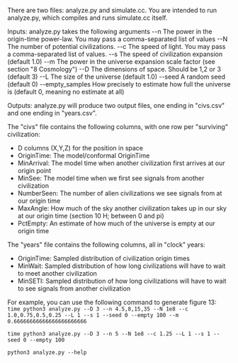 There are two files: analyze.py and simulate.cc. You are intended to run analyze.py, which compiles and runs simulate.cc itself.

Inputs: analyze.py takes the following arguments
--n The power in the origin-time power-law. You may pass a comma-separated list of values
--N The number of potential civilizations.
--c The speed of light. You may pass a comma-separated list of values.
--s The speed of civilization expansion (default 1.0)
--m The power in the universe expansion scale factor (see section "8 Cosmology")
--D The dimensions of space. Should be 1,2 or 3 (default 3)
--L The size of the universe (default 1.0)
--seed A random seed (default 0)
--empty_samples How precisely to estimate how full the universe is (default 0, meaning no estimate at all)

Outputs: analyze.py will produce two output files, one ending in "civs.csv" and one ending in "years.csv".

The "civs" file contains the following columns, with one row per "surviving" civilization:
- D columns (X,Y,Z) for the position in space
- OriginTime: The model/conformal OriginTime
- MinArrival: The model time when another civilization first arrives at our origin point
- MinSee: The model time when we first see signals from another civilization
- NumberSeen: The number of alien civilizations we see signals from at our origin time
- MaxAngle: How much of the sky another civilization takes up in our sky at our origin time (section 10 H; between 0 and pi)
- PctEmpty: An estimate of how much of the universe is empty at our origin time

The "years" file contains the following columns, all in "clock" years:
- OriginTime: Sampled distribution of civilization origin times
- MinWait: Sampled distribution of how long civilizations will have to wait to meet another civilization
- MinSETI: Sampled distribution of how long civilizations will have to wait to see signals from another civilization


For example, you can use the following command to generate figure 13:
`
time python3 analyze.py --D 3 --n 4.5,8,15,35 --N 1e8 --c 1.0,0.75,0.5,0.25 --L 1 --s 1 --seed 0 --empty 100 --m 0.66666666666666666666666
`

`time python3 analyze.py --D 3 --n 5 --N 1e8 --c 1.25 --L 1 --s 1 --seed 0 --empty 100`

`python3 analyze.py --help`
